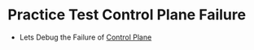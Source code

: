 # Practice Test Control Plane Failure

  - Lets Debug the Failure of [Control Plane](https://kodekloud.com/courses/539883/lectures/9816848)